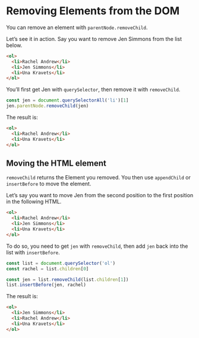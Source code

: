 
# Removing Elements from the DOM 

You can remove an element with `parentNode.removeChild`.

Let’s see it in action. Say you want to remove Jen Simmons from the list below.

```html
<ol>
  <li>Rachel Andrew</li>
  <li>Jen Simmons</li>
  <li>Una Kravets</li>
</ol>
```

You’ll first get Jen with `querySelector`, then remove it with `removeChild`.

```js
const jen = document.querySelectorAll('li')[1]
jen.parentNode.removeChild(jen)
```

The result is:

```html
<ol>
  <li>Rachel Andrew</li>
  <li>Una Kravets</li>
</ol>
```

## Moving the HTML element

`removeChild` returns the Element you removed. You then use `appendChild` or `insertBefore` to move the element.

Let’s say you want to move Jen from the second position to the first position in the following HTML.

```html
<ol>
  <li>Rachel Andrew</li>
  <li>Jen Simmons</li>
  <li>Una Kravets</li>
</ol>
```

To do so, you need to get `jen` with `removeChild`, then add `jen` back into the list with `insertBefore`.

```js
const list = document.querySelector('ol')
const rachel = list.children[0]

const jen = list.removeChild(list.children[1])
list.insertBefore(jen, rachel)
```

The result is:

```html
<ol>
  <li>Jen Simmons</li>
  <li>Rachel Andrew</li>
  <li>Una Kravets</li>
</ol>
```
